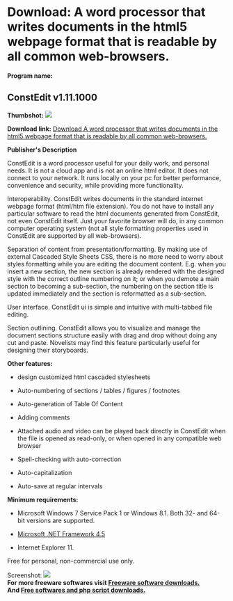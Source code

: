 # Download: A word processor that writes documents in the html5 webpage format that is readable by all common web-browsers.

**Program name:**

## ConstEdit v1.11.1000

  
**Thumbshot:** ![](http://www.freewarefiles.com/screenshot/constedit_md.jpg)   
  
**Download link:** [Download A word processor that writes documents in the html5 webpage format that is readable by all common web-browsers.](http://freesoftwares.boysofts.com/ConstEdit_program_91451.html)  
  


**Publisher's Description**  
  


ConstEdit is a word processor useful for your daily work, and personal needs. It is not a cloud app and is not an online html editor. It does not connect to your network. It runs locally on your pc for better performance, convenience and security, while providing more functionality.   
  
Interoperability. ConstEdit writes documents in the standard internet webpage format (html/htm file extension). You do not have to install any particular software to read the html documents generated from ConstEdit, not even ConstEdit itself. Just your favorite browser will do, in any common computer operating system (not all style formatting properties used in ConstEdit are supported by all web-browsers).   
  
Separation of content from presentation/formatting. By making use of external Cascaded Style Sheets CSS, there is no more need to worry about styles formatting while you are editing the document content. E.g. when you insert a new section, the new section is already rendered with the designed style with the correct outline numbering on it; or when you demote a main section to becoming a sub-section, the numbering on the section title is updated immediately and the section is reformatted as a sub-section.   
  
User interface. ConstEdit ui is simple and intuitive with multi-tabbed file editing.   
  
Section outlining. ConstEdit allows you to visualize and manage the document sections structure easily with drag and drop without doing any cut and paste. Novelists may find this feature particularly useful for designing their storyboards. 

**Other features:**

  * design customized html cascaded stylesheets  

  * Auto-numbering of sections / tables / figures / footnotes  

  * Auto-generation of Table Of Content  

  * Adding comments  

  * Attached audio and video can be played back directly in ConstEdit when the file is opened as read-only, or when opened in any compatible web browser  

  * Spell-checking with auto-correction  

  * Auto-capitalization  

  * Auto-save at regular intervals  


**Minimum requirements:**

  * Microsoft Windows 7 Service Pack 1 or Windows 8.1. Both 32- and 64-bit versions are supported.   

  * [Microsoft .NET Framework 4.5](http://www.microsoft.com/en-us/download/details.aspx?id=30653)
  * Internet Explorer 11.  


Free for personal, non-commercial use only.

  
  
Screenshot: ![](http://www.freewarefiles.com/screenshot/constedit.jpg)   
**For more freeware softwares visit [Freeware software downloads.](http://freesoftwares.boysofts.com/)**   
**And [Free softwares and php script downloads.](http://www.boysofts.com/)**
